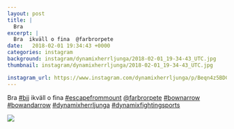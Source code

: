 ```yaml
---
layout: post
title: |
  Bra 
excerpt: |
  Bra  ikväll o fina  @farbrorpete    
date:   2018-02-01 19:34:43 +0000
categories: instagram
background: instagram/dynamixherrljunga/2018-02-01_19-34-43_UTC.jpg
thumbnail: instagram/dynamixherrljunga/2018-02-01_19-34-43_UTC.jpg

instagram_url: https://www.instagram.com/dynamixherrljunga/p/Beqn4z5BDCU
---
```

Bra [#bjj](https://www.instagram.com/explore/tags/bjj/) ikväll o fina [#escapefrommount](https://www.instagram.com/explore/tags/escapefrommount/) [@farbrorpete](https://www.instagram.com/farbrorpete/) [#bownarrow](https://www.instagram.com/explore/tags/bownarrow/) [#bowandarrow](https://www.instagram.com/explore/tags/bowandarrow/) [#dynamixherrljunga](https://www.instagram.com/explore/tags/dynamixherrljunga/) [#dynamixfightingsports](https://www.instagram.com/explore/tags/dynamixfightingsports/)



<img src='{{ site.baseurl }}/instagram/dynamixherrljunga/2018-02-01_19-34-43_UTC.jpg' class='img-fluid' />
